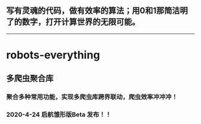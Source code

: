 ## 写有灵魂的代码，做有效率的算法；用0和1那简洁明了的数字，打开计算世界的无限可能。
--------------------------
# robots-everything
## 多爬虫聚合库
### 聚合多种常用功能，实现多爬虫库跨界联动，爬虫效率冲冲冲！

### 2020-4-24 启航雏形版Beta 发布！！
